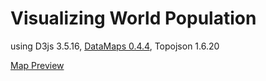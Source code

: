# Visualizing World Population
using D3js 3.5.16, [DataMaps 0.4.4](http://datamaps.github.io/), Topojson 1.6.20

[Map Preview](preview.png "Map Preview")
